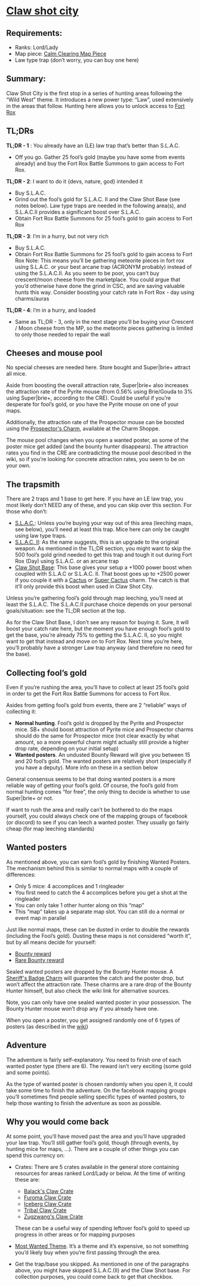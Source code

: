 # [Claw shot city](https://mhwiki.hitgrab.com/wiki/index.php/Claw_Shot_City)

## Requirements:

* Ranks: Lord/Lady
* Map piece: [Calm Clearing Map Piece](https://mhwiki.hitgrab.com/wiki/index.php/Maps_and_Keys#Calm_Clearing_Map_Piece)
* Law type trap (don’t worry, you can buy one here)

## Summary:

Claw Shot City is the first stop in a series of hunting areas following the “Wild West” theme. It introduces a new power type: “Law”, used extensively in the areas that follow. Hunting here allows you to unlock access to [Fort Rox](https://mhwiki.hitgrab.com/wiki/index.php/Fort_Rox)

## TL;DRs

**TL;DR - 1** : You already have an (LE) law trap that’s better than S.L.A.C.
* Off you go. Gather 25 fool’s gold (maybe you have some from events already) and buy the Fort Rox Battle Summons to gain access to Fort Rox.

**TL;DR - 2**: I want to do it {devs, nature, god} intended it
* Buy S.L.A.C.
* Grind out the fool’s gold for S.L.A.C. II and the Claw Shot Base (see notes below). Law type traps are needed in the following area(s), and S.L.A.C.II provides a significant boost over S.L.A.C.
* Obtain Fort Rox Battle Summons for 25 fool’s gold to gain access to Fort Rox

**TL;DR - 3**: I’m in a hurry, but not very rich
* Buy S.L.A.C.
* Obtain Fort Rox Battle Summons for 25 fool’s gold to gain access to Fort Rox
    Note: This means you’ll be gathering meteorite pieces in fort rox using S.L.A.C. or your best arcane trap (ACRONYM probably) instead of using the S.L.A.C.II. As you seem to be poor, you can’t buy crescent/moon cheese from the marketplace. You could argue that you’d otherwise have done the grind in CSC, and are saving valuable hunts this way. Consider boosting your catch rate in Fort Rox - day using charms/auras

**TL;DR - 4**: I’m in a hurry, and loaded
* Same as TL;DR - 3, only in the next stage you’ll be buying your Crescent / Moon cheese from the MP, so the meteorite pieces gathering is limited to only those needed to repair the wall

## Cheeses and mouse pool

No special cheeses are needed here. Store bought and Super|brie+ attract all mice.

Aside from boosting the overall attraction rate, Super|brie+ also increases the attraction rate of the Pyrite mouse (from 0.56% using Brie/Gouda to 3% using Super|brie+, according to the CRE). Could be useful if you’re desperate for fool’s gold, or you have the Pyrite mouse on one of your maps.

Additionally, the attraction rate of the Prospector mouse can be boosted using the [Prospector's Charm](https://mhwiki.hitgrab.com/wiki/index.php/Prospector%27s_Charm), available at the Charm Shoppe.

The mouse pool changes when you open a wanted poster, as some of the poster mice get added (and the bounty hunter disappears). The attraction rates you find in the CRE are contradicting the mouse pool described in the wiki, so if you’re looking for concrete attraction rates, you seem to be on your own.


## The trapsmith

There are 2 traps and 1 base to get here. If you have an LE law trap, you most likely don’t NEED any of these, and you can skip over this section. For those who don’t:


* [S.L.A.C.](https://mhwiki.hitgrab.com/wiki/index.php/S.L.A.C.): Unless you’re buying your way out of this area (leeching maps, see below), you’ll need at least this trap. Mice here can only be caught using law type traps.
* [S.L.A.C. II](https://mhwiki.hitgrab.com/wiki/index.php/S.L.A.C._II): As the name suggests, this is an upgrade to the original weapon. As mentioned in the TL;DR section, you might want to skip the 500 fool’s gold grind  needed to get this trap and tough it out during Fort Rox (Day) using S.L.A.C. or an arcane trap
* [Claw Shot Base](https://mhwiki.hitgrab.com/wiki/index.php/Claw_Shot_Base): This base gives your setup a +1000 power boost when coupled with S.L.A.C or S.L.A.C. II. That boost goes up to +2500 power if you couple it with a [Cactus](https://mhwiki.hitgrab.com/wiki/index.php/Cactus_Charm) or [Super Cactus](https://mhwiki.hitgrab.com/wiki/index.php/Super_Cactus_Charm) charm. The catch is that it’ll only provide this boost when used in Claw Shot City.

Unless you’re gathering fool’s gold through map leeching, you’ll need at least the S.L.A.C. The S.L.A.C.II purchase choice depends on your personal goals/situation: see the TL;DR section at the top.


As for the Claw Shot Base, I don’t see any reason for buying it. Sure, it will boost your catch rate here, but the moment you have enough fool’s gold to get the base, you’re already 75% to getting the S.L.A.C. II, so you might want to get that instead and move on to Fort Rox. Next time you’re here, you’ll probably have a stronger Law trap anyway (and therefore no need for the base).

## Collecting fool’s gold

Even if you’re rushing the area, you’ll have to collect at least 25 fool’s gold in order to get the Fort Rox Battle Summons for access to Fort Rox.


Asides from getting fool’s gold from events, there are 2 “reliable” ways of collecting it:


   * **Normal hunting**. Fool’s gold is dropped by the Pyrite and Prospector mice. SB+ should boost attraction of Pyrite mice and Prospector charms should do the same for Prospector mice (not clear exactly by what amount, so a more powerful charm might actually still provide a higher drop rate, depending on your initial setup)
   * **Wanted posters**. An undusted Bounty Reward will give you between 15 and 20 fool’s gold. The wanted posters are relatively short (especially if you have a deputy). More info on these in a section below


General consensus seems to be that doing wanted posters is a more reliable way of getting your fool’s gold. Of course, the fool’s gold from normal hunting comes “for free”, the only thing to decide is whether to use Super|brie+ or not.


If want to rush the area and really can’t be bothered to do the maps yourself, you could always check one of the mapping groups of facebook (or discord) to see if you can leech a wanted poster. They usually go fairly cheap (for map leeching standards)

## Wanted posters

As mentioned above, you can earn fool’s gold by finishing Wanted Posters. The mechanism behind this is similar to normal maps with a couple of differences:


   * Only 5 mice: 4 accomplices and 1 ringleader
   * You first need to catch the 4 accomplices before you get a shot at the ringleader
   * You can only take 1 other hunter along on this “map”
   * This “map” takes up a separate map slot. You can still do a normal or event map in parallel


Just like normal maps, these can be dusted in order to double the rewards (including the Fool’s gold). Dusting these maps is not considered “worth it”, but by all means decide for yourself:


   * [Bounty reward](https://mhhunthelper.agiletravels.com/converter.php?item=1745)
   * [Rare Bounty reward](https://mhhunthelper.agiletravels.com/converter.php?item=1767)


Sealed wanted posters are dropped by the Bounty Hunter mouse. A [Sheriff's Badge Charm](https://mhwiki.hitgrab.com/wiki/index.php/Sheriff%27s_Badge_Charm) will guarantee the catch and the poster drop, but won’t affect the attraction rate. These charms are a rare drop of the Bounty Hunter himself, but also check the wiki link for alternative sources.


Note, you can only have one sealed wanted poster in your possession. The Bounty Hunter mouse won’t drop any if you already have one.


When you open a poster, you get assigned randomly one of 6 types of posters (as described in the [wiki](https://mhwiki.hitgrab.com/wiki/index.php/Wanted_Poster))

## Adventure

The adventure is fairly self-explanatory. You need to finish one of each wanted poster type (there are 6). The reward isn’t very exciting (some gold and some points).


As the type of wanted poster is chosen randomly when you open it, it could take some time to finish the adventure. On the facebook mapping groups you’ll sometimes find people selling specific types of wanted posters, to help those wanting to finish the adventure as soon as possible.


## Why you would come back

At some point, you’ll have moved past the area and you’ll have upgraded your law trap. You’ll still gather fool’s gold, though (through events, by hunting mice for maps, …). There are a couple of other things you can spend this currency on:


   * Crates: There are 5 crates available in the general store containing resources for areas ranked Lord/Lady or below. At the time of writing these are:

     * [Balack's Claw Crate](https://mhwiki.hitgrab.com/wiki/index.php/Balack%27s_Claw_Crate)
     * [Furoma Claw Crate](https://mhwiki.hitgrab.com/wiki/index.php/Furoma_Claw_Crate)
     * [Iceberg Claw Crate](https://mhwiki.hitgrab.com/wiki/index.php/Iceberg_Claw_Crate)
     * [Tribal Claw Crate](https://mhwiki.hitgrab.com/wiki/index.php/Tribal_Claw_Crate)
     * [Zugzwang's Claw Crate](https://mhwiki.hitgrab.com/wiki/index.php/Zugzwang%27s_Claw_Crate)

     These can be a useful way of spending leftover fool’s gold to speed up progress in other areas or for mapping purposes

   * [Most Wanted Theme](https://mhwiki.hitgrab.com/wiki/index.php/Most_Wanted_Theme). It’s a theme and it’s expensive, so not something you’d likely buy when you’re first passing through the area.
   * Get the trap/base you skipped. As mentioned in one of the paragraphs above, you might have skipped S.L.A.C.(II) and the Claw Shot base. For collection purposes, you could come back to get that checkbox.